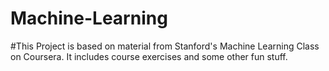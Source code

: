 # Machine-Learning
#This Project is based on material from Stanford's Machine Learning Class on Coursera. It includes course exercises and some other fun stuff.
